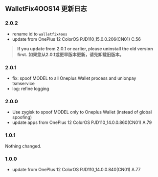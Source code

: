 ## WalletFix4OOS14 更新日志

### 2.0.2

- rename id to `walletfix4oos`
- update from OnePlus 12 ColorOS PJD110_15.0.0.206(CN01) C.56

> **If you update from 2.0.1 or earlier, please uninstall the old version first.**
> **如果您从2.0.1或更早版本更新，请先卸载旧版本。**

### 2.0.1

- fix: spoof MODEL to all Oneplus Wallet process and unionpay tsmservice
- log: refine logging

### 2.0.0

- Use zygisk to spoof MODEL only to Oneplus Wallet (instead of global spoofing)
- update apps from OnePlus 12 ColorOS PJD110_14.0.0.860(CN01) A.79

### 1.0.1

Nothing changed.

### 1.0.0

- update from OnePlus 12 ColorOS PJD110_14.0.0.840(CN01) A.77

